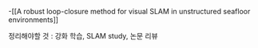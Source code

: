 -[[A robust loop-closure method for visual SLAM in unstructured seafloor environments]]

정리해야할 것 : 강화 학습, SLAM study, 논문 리뷰 


